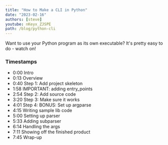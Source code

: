 ```yaml
---
title: "How to Make a CLI in Python"
date: "2023-02-16"
authors: [steve]
youtube: nKeyx_ZJSPE
path: /blog/python-cli
---
```


<YouTubePlayer youtubeLink={frontmatter.youtube} />

Want to use your Python program as its own executable? It's pretty easy to do - watch on!

<!-- truncate -->

### Timestamps

- 0:00 Intro
- 0:13 Overview
- 0:40 Step 1: Add project skeleton
- 1:58 IMPORTANT: adding entry_points
- 2:54 Step 2: Add source code
- 3:20 Step 3: Make sure it works
- 4:01 Step 4: BONUS: Set up argparse
- 4:15 Writing sample lib code
- 5:00 Setting up parser
- 5:33 Adding subparser
- 6:14 Handling the args
- 7:11 Showing off the finished product
- 7:45 Wrap-up
